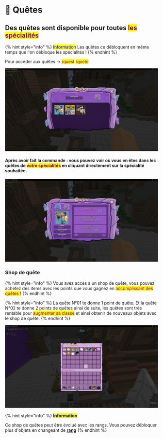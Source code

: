 # 📜 Quêtes

## Des quêtes sont disponible pour toutes <mark style="color:purple;">les spécialités</mark>

{% hint style="info" %}
<mark style="color:blue;">Information</mark> Les quêtes ce débloquent en même temps que l'on débloque les spécialités !
{% endhint %}

Pour accéder aux quêtes -> <mark style="color:purple;">/quest</mark> <mark style="color:purple;">/quete</mark>&#x20;

![Interface de /classe](<../.gitbook/assets/image (74).png>)

#### Après avoir fait la commande : vous pouvez voir où vous en êtes dans les quêtes de <mark style="color:purple;">votre spécialités</mark> en cliquant directement sur la spécialité souhaitée.

![Interface de /classe dans la spécialité Mineur](<../.gitbook/assets/image (70).png>)

### Shop de quête

{% hint style="info" %}
Vous avez accès à un shop de quête, vous pouvez achetez des items avec les points que vous gagnez en <mark style="color:purple;">accomplissant des quêtes !</mark>
{% endhint %}

{% hint style="info" %}
La quête N°01 te donne 1 point de quête. Et la quête N°02 te donne 2 points de quêtes ainsi de suite, les quêtes sont très rentable pour <mark style="color:purple;">augmenter sa classe</mark> et ainsi obtenir de nouveaux objets avec le shop de quête.
{% endhint %}

![](<../.gitbook/assets/image (69).png>)

{% hint style="info" %}
<mark style="color:blue;">**Information**</mark>

Ce shop de quêtes peut être évolué avec les rangs. Vous pouvez débloquer plus d'objets en changeant de [**rang**](les-classes.md#les-rangs)&#x20;
{% endhint %}
